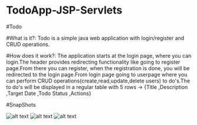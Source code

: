 # TodoApp-JSP-Servlets
#Todo

#What is it?: Todo is a simple java web application with login/register and CRUD operations.

#How does it work?: The application starts at the login page, where you can login.The header provides redirecting functionality like going to register page.From there you can register, when the registration is done, you will be redirected to the login page.From login page going to userpage where you can perform CRUD operations(create,read,update,delete users) to do's.The to do's will be displayed in a regular table with 5 rows -> {Title	,Description	,Target Date	,Todo Status	,Actions}

#SnapShots

![alt text](https://i.ibb.co/FH2YJ42/login.png)
![alt text](https://i.ibb.co/mNGbKh0/regpage.png)
![alt text](https://i.ibb.co/WHHC4BF/todohome.png)
